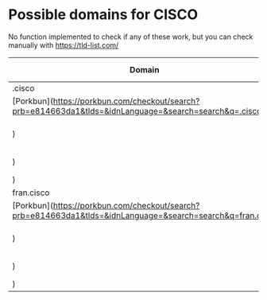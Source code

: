 # Possible domains for CISCO

No function implemented to check if any of these work, but you can check manually with https://tld-list.com/

| Domain | Porkbun | NameCheap | Google Domains |
|---|---|---|---|
| .cisco | [Porkbun](https://porkbun.com/checkout/search?prb=e814663da1&tlds=&idnLanguage=&search=search&q=.cisco) | [Namecheap](https://www.namecheap.com/domains/registration/results/?domain=.cisco) | [Google](https://domains.google.com/registrar/search?searchTerm=.cisco) |
| fran.cisco | [Porkbun](https://porkbun.com/checkout/search?prb=e814663da1&tlds=&idnLanguage=&search=search&q=fran.cisco) | [Namecheap](https://www.namecheap.com/domains/registration/results/?domain=fran.cisco) | [Google](https://domains.google.com/registrar/search?searchTerm=fran.cisco) |
